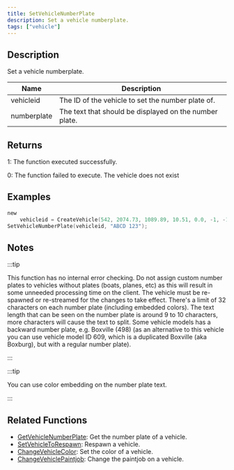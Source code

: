 ```yaml
---
title: SetVehicleNumberPlate
description: Set a vehicle numberplate.
tags: ["vehicle"]
---
```


## Description

Set a vehicle numberplate.

| Name        | Description                                            |
| ----------- | ------------------------------------------------------ |
| vehicleid   | The ID of the vehicle to set the number plate of.      |
| numberplate | The text that should be displayed on the number plate. |

## Returns

1: The function executed successfully.

0: The function failed to execute. The vehicle does not exist

## Examples

```c
new
	vehicleid = CreateVehicle(542, 2074.73, 1089.89, 10.51, 0.0, -1, -1, -1);
SetVehicleNumberPlate(vehicleid, "ABCD 123");
```

## Notes

:::tip

This function has no internal error checking. Do not assign custom number plates to vehicles without plates (boats, planes, etc) as this will result in some unneeded processing time on the client. The vehicle must be re-spawned or re-streamed for the changes to take effect. There's a limit of 32 characters on each number plate (including embedded colors). The text length that can be seen on the number plate is around 9 to 10 characters, more characters will cause the text to split. Some vehicle models has a backward number plate, e.g. Boxville (498) (as an alternative to this vehicle you can use vehicle model ID 609, which is a duplicated Boxville (aka Boxburg), but with a regular number plate). 

:::

:::tip

You can use color embedding on the number plate text.

:::

## Related Functions

- [GetVehicleNumberPlate](GetVehicleNumberPlate): Get the number plate of a vehicle.
- [SetVehicleToRespawn](SetVehicleToRespawn): Respawn a vehicle.
- [ChangeVehicleColor](ChangeVehicleColor): Set the color of a vehicle.
- [ChangeVehiclePaintjob](ChangeVehiclePaintjob): Change the paintjob on a vehicle.

